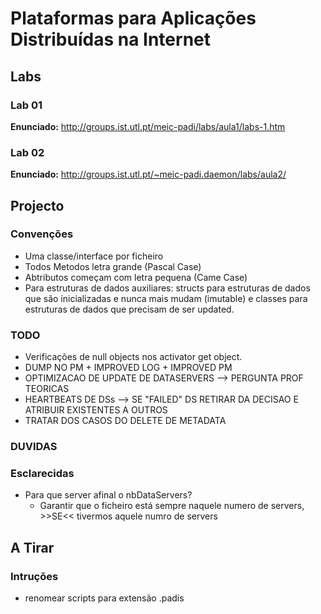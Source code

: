 Plataformas para Aplicações Distribuídas na Internet
====================================================

## Labs

### Lab 01

**Enunciado:** http://groups.ist.utl.pt/meic-padi/labs/aula1/labs-1.htm

### Lab 02

**Enunciado:** http://groups.ist.utl.pt/~meic-padi.daemon/labs/aula2/

## Projecto

### Convenções
*   Uma classe/interface por ficheiro
*   Todos Metodos letra grande (Pascal Case)
*   Abtributos começam com letra pequena (Came Case)
*   Para estruturas de dados auxiliares: structs para estruturas de dados que são inicializadas e nunca mais mudam (imutable) e classes para estruturas de dados que precisam de ser updated.

### TODO
*   Verificações de null objects nos activator get object.
*   DUMP NO PM + IMPROVED LOG + IMPROVED PM
*   OPTIMIZACAO DE UPDATE DE DATASERVERS --> PERGUNTA PROF TEORICAS
*   HEARTBEATS DE DSs --> SE "FAILED" DS RETIRAR DA DECISAO E ATRIBUIR EXISTENTES A OUTROS
*   TRATAR DOS CASOS DO DELETE DE METADATA

### DUVIDAS
### Esclarecidas
*   Para que server afinal o nbDataServers?
    *   Garantir que o ficheiro está sempre naquele numero de servers, >>SE<< tivermos aquele numro de servers

## A Tirar

### Intruções
*   renomear scripts para extensão .padis
